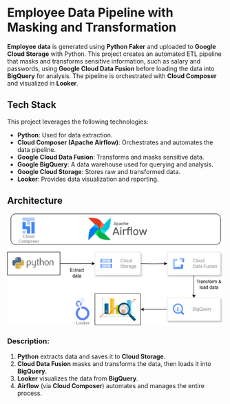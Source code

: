 # Employee Data Pipeline with Masking and Transformation

**Employee data** is generated using **Python Faker** and uploaded to **Google Cloud Storage** with Python. This project creates an automated ETL pipeline that masks and transforms sensitive information, such as salary and passwords, using **Google Cloud Data Fusion** before loading the data into **BigQuery** for analysis. The pipeline is orchestrated with **Cloud Composer** and visualized in **Looker**.

## Tech Stack

This project leverages the following technologies:

- **Python**: Used for data extraction.
- **Cloud Composer (Apache Airflow)**: Orchestrates and automates the data pipeline.
- **Google Cloud Data Fusion**: Transforms and masks sensitive data.
- **Google BigQuery**: A data warehouse used for querying and analysis.
- **Google Cloud Storage**: Stores raw and transformed data.
- **Looker**: Provides data visualization and reporting.

## Architecture

![Project Architecture](https://github.com/Kai-334/Data-Transformation-Masking-with-Data-Fusion-Airflow-and-BigQuery/blob/c287a86c3bb583c86e0407508a4344759180c7e1/Project%20Architecture.png)

### Description:
1. **Python** extracts data and saves it to **Cloud Storage**.
2. **Cloud Data Fusion** masks and transforms the data, then loads it into **BigQuery**.
3. **Looker** visualizes the data from **BigQuery**.
4. **Airflow** (via **Cloud Composer**) automates and manages the entire process.
